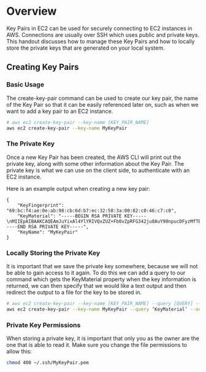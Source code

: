 # Overview
Key Pairs in EC2 can be used for securely connecting to EC2 instances in AWS.
Connections are usually over SSH which uses public and private keys.
This handout discusses how to manage these Key Pairs and how to locally store the private keys that are generated on your local system.

## Creating Key Pairs
### Basic Usage
The create-key-pair command can be used to create our key pair, the name of the Key Pair so that it can be easily referenced later on, such as when we want to add a key pair to an EC2 instance.
```bash
# aws ec2 create-key-pair --key-name [KEY_PAIR_NAME]
aws ec2 create-key-pair --key-name MyKeyPair
```
### The Private Key
Once a new Key Pair has been created, the AWS CLI will print out the private key, along with some other information about the Key Pair.
The private key is what we can use on the client side, to authenticate with an EC2 instance.

Here is an example output when creating a new key pair:
```
{
    "KeyFingerprint": "69:bc:f4:ae:0e:ab:98:cb:6d:b7:ec:32:58:3a:00:82:c0:46:c7:c0",
    "KeyMaterial": "-----BEGIN RSA PRIVATE KEY-----\nMIIEpAIBAAKCAQEAmJuYixAl4YlYRIVQxZUZ+Fb0vZpRFG342ju8AuY90npucDFyzMfTBhprMrKK\nM3zXhUCkXCdciza2qIQF4UZEJItmPt7hDhnaFy7R12Ta9Av2xBZZCXnNijeaFzGxgI8Yk42VxLLZ\n9Tlm1hKq7x+aVVfjQQkrJVUM4NN5z7skyHM7B+9mW8uVSnamtGTyVo1lUQcrcc+YN2iKElAFiQ6u\nIKndmtjg9ufIYBkx631sSBAuNHaPpAITpaYfr/E+ecz0BekHyGHgKUmmFh6Rklia+kxttJYfSJfR\nxLvOwIwyj+knRAJ2VyWsX1TfxZ6aYBdW2n2NQ8ym5p2WMPsxAwO3kQIDAQABAoIBAEXJkd62Sbxz\n5IuhM6jHYJLyoQU71qwzBkQ2YOoqhEcGeg6QbmE7WENIPZF3mD+nbZ+gSglibq2zHaC+jznPukXE\nAcPqhJzAMb28SXXox0AnYHeXiKwOqXH1r1+/995EkgaYDs9ewtGjqGVpMAYeO6Ofh2ssWDDATh1a\nWDAo8s8/ODQb4c1ewkFNxAwEV5m5bAcF2pG5/TUDt8ctV3RZCHEHryoNKWN44L3Yi7OqJjBGStQT\nKLSiwItmDi0+CNyl43sPqW6BjDc5VY79LNOFgbwIqv+Bxt7uDIrhUfXPIAsdgdeU0ktHw+lbK0fZ\nUtlWmJog9o28+qwCZNSLl46SkAECgYEA/sGKtt73VEwpWHl9BDBjVblSurWzikRm7nsh1wqIoVDE\nnpL/3xq0OikS9SwlQTGvJckslGOsHiycz3LZWUjoIGuFtCaSRceFdaArJfQpESFBhr8Xgxi/7W8W\nQjkMpD/S33WVq0J3dTZOkDl3HqnHQAdmlxyBg+GnAYtwG6BiDxECgYEAmVpdDMES65dWiU68pLA5\n987nSPwIPxcy55sIIXZEnM98Ajb6naQ3NanmzptQ6LJDn1EVJt4tW5khshDydsF7+4UKZsxxkWOm\nQHuH7lY54WfteaN4B5Ydqp4iWwuL3+K834AxXCe2GRVRXw0DBUPOIjI3OhbuZxb12yBNs2Q4IIEC\ngYEAmhfFaNG69qFOzPZHOTZvj1WWhdsMK1EulYejM2hqtnCdTXGLFY8YfqmDjwrRyfpcf9WMgoE7\nhdDkVNKaR1hDGAERkaNXDKAfyMNF9iIWiQb9lJyXgzOAPATaiNnrHJqCWanNCxccHKjponEv7Tsy\nizcuxa53ZKckFloaSIudZJECgYEAiuT7bjfZSSSTLl3wIkGy3y248bPETFBYvMj//j6+OkD6ko71\nQp6fmq097VdjWr9K3Bt2SvPkpRf3Gu6ajNEF2HNRTnZRTluxEqpQHaBfYDbfMdLLPiPKzuPXPhsh\nHzCf3Nag3lTha6qRPsPsPnKBWxucRbLLTvfOyh9iAN7+rwECgYB4hFe+i5ioxP+SC6cr0kMlZ92n\nu3nscQO5Q3DFZY4w5s6C9qI/rqd2FOtvLwxokF6u/tpQRCc0crLGhaJUvXYqKABkS6tTKmSGY/ro\nuQRyT9Xu9DMGKzzHXp/fTEBHZxATPLLzJRpnupgvFKryhEHKVv9zN7LJXe/ojUplB+RY0A==\n-----END RSA PRIVATE KEY-----",
    "KeyName": "MyKeyPair"
}
```

### Locally Storing the Private Key
It is important that we save the private key somewhere, because we will not be able to gain access to it again.
To do this we can add a query to our command which gets the KeyMaterial property when the key information is returned, we can then specify that we would like a text output and then redirect the output to a file for the key to be stored in.
```bash
# aws ec2 create-key-pair --key-name [KEY_PAIR_NAME] --query [QUERY] --output [OUTPUT_TYPE]
aws ec2 create-key-pair --key-name MyKeyPair --query ‘KeyMaterial’ --output text > ~/.ssh/MyKeyPair.pem
```

### Private Key Permissions
When storing a private key, it is important that only you as the owner are the one that is able to read it. Make sure you change the file permissions to allow this:
```bash
chmod 400 ~/.ssh/MyKeyPair.pem
```

